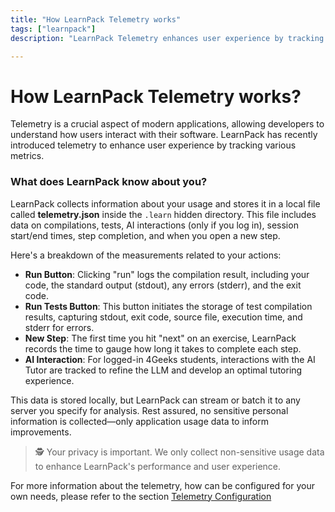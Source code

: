 ```yaml
---
title: "How LearnPack Telemetry works"
tags: ["learnpack"]
description: "LearnPack Telemetry enhances user experience by tracking interactions and performance metrics, stored locally for improvement analysis."

---
```


# How LearnPack Telemetry works?

Telemetry is a crucial aspect of modern applications, allowing developers to understand how users interact with their software. LearnPack has recently introduced telemetry to enhance user experience by tracking various metrics.

### What does LearnPack know about you?

LearnPack collects information about your usage and stores it in a local file called **telemetry.json** inside the `.learn` hidden directory. This file includes data on compilations, tests, AI interactions (only if you log in), session start/end times, step completion, and when you open a new step. 

Here's a breakdown of the measurements related to your actions:

- **Run Button**: Clicking "run" logs the compilation result, including your code, the standard output (stdout), any errors (stderr), and the exit code.
- **Run Tests Button**: This button initiates the storage of test compilation results, capturing stdout, exit code, source file, execution time, and stderr for errors.
- **New Step**: The first time you hit "next" on an exercise, LearnPack records the time to gauge how long it takes to complete each step.
- **AI Interaction**: For logged-in 4Geeks students, interactions with the AI Tutor are tracked to refine the LLM and develop an optimal tutoring experience.

This data is stored locally, but LearnPack can stream or batch it to any server you specify for analysis. Rest assured, no sensitive personal information is collected—only application usage data to inform improvements.

> 🕵️ Your privacy is important. We only collect non-sensitive usage data to enhance LearnPack's performance and user experience.


For more information about the telemetry, how can be configured for your own needs, please refer to the section [Telemetry Configuration](https://4geeks.com/docs/learnpack/telemetry-configuration)



